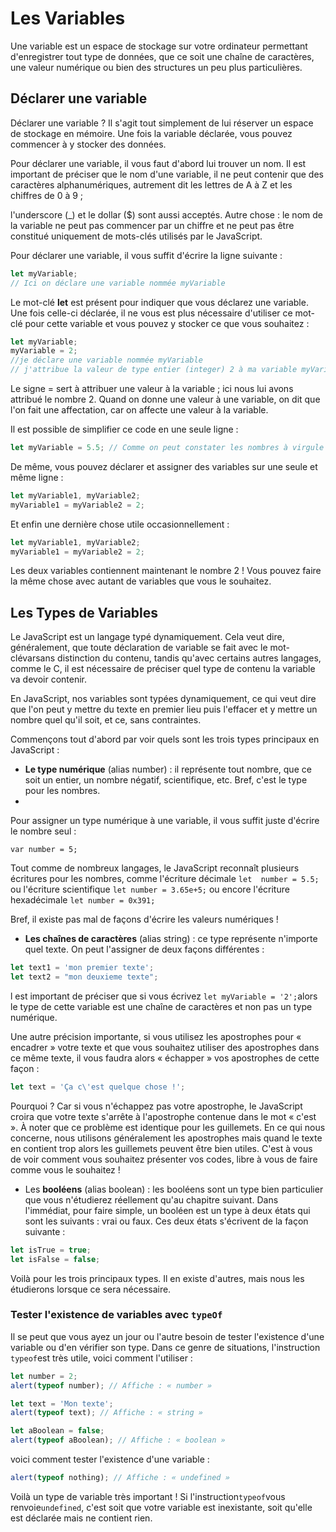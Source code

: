 # Les Variables

 Une variable est un espace de stockage sur votre ordinateur permettant d'enregistrer tout type de données, que ce soit une chaîne de caractères, une valeur numérique ou bien des structures un peu plus particulières.
 
 ## Déclarer une variable
 
 Déclarer une variable ? Il s'agit tout simplement de lui réserver un espace de stockage en mémoire. Une fois la variable déclarée, vous pouvez commencer à y stocker des données.
 
 Pour déclarer une variable, il vous faut d'abord lui trouver un nom. Il est important de préciser que le nom d'une variable, il ne peut contenir que des caractères alphanumériques, autrement dit les lettres de A à Z et les chiffres de 0 à 9 ; 
 
 l'underscore (_) et le dollar ($) sont aussi acceptés. Autre chose : le nom de la variable ne peut pas commencer par un chiffre et ne peut pas être constitué uniquement de mots-clés utilisés par le JavaScript. 
 
 Pour déclarer une variable, il vous suffit d'écrire la ligne suivante :
 ````js
 let myVariable;
 // Ici on déclare une variable nommée myVariable
 `````
 Le mot-clé **let** est présent pour indiquer que vous déclarez une variable. Une fois celle-ci déclarée, il ne vous est plus nécessaire d'utiliser ce mot-clé pour cette variable et vous pouvez y stocker ce que vous souhaitez :

````js
let myVariable;
myVariable = 2;
//je déclare une variable nommée myVariable
// j'attribue la valeur de type entier (integer) 2 à ma variable myVariable
````

Le signe = sert à attribuer une valeur à la variable ; ici nous lui avons attribué le nombre 2. Quand on donne une valeur à une variable, on dit que l'on fait une affectation, car on affecte une valeur à la variable.
 
 Il est possible de simplifier ce code en une seule ligne :
 ````js
let myVariable = 5.5; // Comme on peut constater les nombres à virgule s'écrivent avec un " . "
`````
 De même, vous pouvez déclarer et assigner des variables sur une seule et même ligne :
 
 ````js
let myVariable1, myVariable2;
myVariable1 = myVariable2 = 2;
`````
Et enfin une dernière chose utile occasionnellement :
 
````js
let myVariable1, myVariable2;
myVariable1 = myVariable2 = 2;
`````
 Les deux variables contiennent maintenant le nombre 2 ! Vous pouvez faire la même chose avec autant de variables que vous le souhaitez.
 
 ## Les Types de Variables
 Le JavaScript est un langage typé dynamiquement. Cela veut dire, généralement, que toute déclaration de variable se fait avec le mot-clévarsans distinction du contenu, tandis qu'avec certains autres langages, comme le C, il est nécessaire de préciser quel type de contenu la variable va devoir contenir.
 
 En JavaScript, nos variables sont typées dynamiquement, ce qui veut dire que l'on peut y mettre du texte en premier lieu puis l'effacer et y mettre un nombre quel qu'il soit, et ce, sans contraintes.
 
 Commençons tout d'abord par voir quels sont les trois types principaux en JavaScript :

- **Le type numérique** (alias number) : il représente tout nombre, que ce soit un entier, un nombre négatif, scientifique, etc. Bref, c'est le type pour les nombres.
- 
Pour assigner un type numérique à une variable, il vous suffit juste d'écrire le nombre seul :

``var number = 5;``

Tout comme de nombreux langages, le JavaScript reconnaît plusieurs écritures pour les nombres, comme l'écriture décimale ``let  number = 5.5;``
ou l'écriture scientifique ``let number = 3.65e+5;`` 
ou encore l'écriture hexadécimale ``let number = 0x391;``

Bref, il existe pas mal de façons d'écrire les valeurs numériques !

- **Les chaînes de caractères** (alias string) : ce type représente n'importe quel texte. On peut l'assigner de deux façons différentes :
````js
let text1 = 'mon premier texte';
let text2 = "mon deuxieme texte";
`````
l est important de préciser que si vous écrivez  ``let myVariable = '2';``alors le type de cette variable est une chaîne de caractères et non pas un type numérique.

Une autre précision importante, si vous utilisez les apostrophes pour « encadrer » votre texte et que vous souhaitez utiliser des apostrophes dans ce même texte, il vous faudra alors « échapper » vos apostrophes de cette façon :
````js
let text = 'Ça c\'est quelque chose !';
````

Pourquoi ? Car si vous n'échappez pas votre apostrophe, le JavaScript croira que votre texte s'arrête à l'apostrophe contenue dans le mot « c'est ». À noter que ce problème est identique pour les guillemets.
En ce qui nous concerne, nous utilisons généralement les apostrophes mais quand le texte en contient trop alors les guillemets peuvent être bien utiles. C'est à vous de voir comment vous souhaitez présenter vos codes, libre à vous de faire comme vous le souhaitez !

- Les **booléens** (alias boolean) : les booléens sont un type bien particulier que vous n'étudierez réellement qu'au chapitre suivant. Dans l'immédiat, pour faire simple, un booléen est un type à deux états qui sont les suivants : vrai ou faux. Ces deux états s'écrivent de la façon suivante :
````js
let isTrue = true;
let isFalse = false;
````

Voilà pour les trois principaux types. Il en existe d'autres, mais nous les étudierons lorsque ce sera nécessaire.

### Tester l'existence de variables avec ``typeOf``
Il se peut que vous ayez un jour ou l'autre besoin de tester l'existence d'une variable ou d'en vérifier son type. Dans ce genre de situations, l'instruction ``typeof``est très utile, voici comment l'utiliser :

````js
let number = 2;
alert(typeof number); // Affiche : « number »

let text = 'Mon texte';
alert(typeof text); // Affiche : « string »

let aBoolean = false;
alert(typeof aBoolean); // Affiche : « boolean »
````
voici comment tester l'existence d'une variable :
````js
alert(typeof nothing); // Affiche : « undefined »
````

Voilà un type de variable très important ! Si l'instruction``typeof``vous renvoie``undefined``, c'est soit que votre variable est inexistante, soit qu'elle est déclarée mais ne contient rien.

